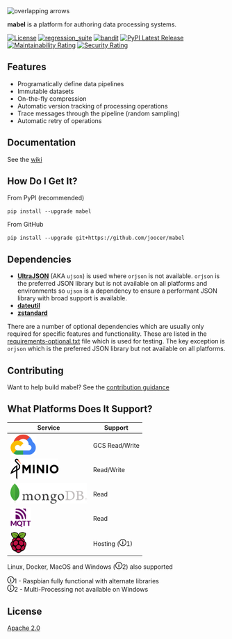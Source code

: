 <img align="centre" alt="overlapping arrows" height="92" src="https://raw.githubusercontent.com/joocer/mabel/main/icons/mabel.svg" />

**mabel** is a platform for authoring data processing systems.

[![License](https://img.shields.io/badge/License-Apache%202.0-blue.svg)](https://github.com/joocer/mabel/blob/master/LICENSE)
[![regression_suite](https://github.com/joocer/mabel/actions/workflows/regression_suite.yaml/badge.svg)](https://github.com/joocer/mabel/actions/workflows/regression_suite.yaml)
[![bandit](https://github.com/joocer/mabel/actions/workflows/bandit.yaml/badge.svg)](https://github.com/joocer/mabel/actions/workflows/bandit.yaml)
[![PyPI Latest Release](https://img.shields.io/pypi/v/mabel.svg)](https://pypi.org/project/mabel/)
[![Maintainability Rating](https://sonarcloud.io/api/project_badges/measure?project=joocer_mabel&metric=sqale_rating)](https://sonarcloud.io/dashboard?id=joocer_mabel)
[![Security Rating](https://sonarcloud.io/api/project_badges/measure?project=joocer_mabel&metric=security_rating)](https://sonarcloud.io/dashboard?id=joocer_mabel)

## Features

-  Programatically define data pipelines
-  Immutable datasets
-  On-the-fly compression
-  Automatic version tracking of processing operations
-  Trace messages through the pipeline (random sampling)
-  Automatic retry of operations

## Documentation

See the [wiki](https://github.com/joocer/mabel/wiki)

## How Do I Get It?

From PyPI (recommended)
~~~
pip install --upgrade mabel
~~~
From GitHub
~~~
pip install --upgrade git+https://github.com/joocer/mabel
~~~

## Dependencies

-  **[UltraJSON](https://github.com/ultrajson/ultrajson)** (AKA `ujson`) is used where `orjson` is not available. `orjson` is the preferred JSON library but is not available on all platforms and environments so `ujson` is a dependency to ensure a performant JSON library with broad support is available.  
-  **[dateutil](https://dateutil.readthedocs.io/en/stable/)**
-  **[zstandard](https://github.com/indygreg/python-zstandard)**

There are a number of optional dependencies which are usually only required for specific features and functionality. These are listed in the [requirements-optional.txt](requirements-optional.txt) file which is used for testing. The key exception is `orjson` which is the preferred JSON library but not available on all platforms.

## Contributing

Want to help build mabel? See the [contribution guidance](CONTRIBUTING.md)

## What Platforms Does It Support?

| Service | Support
|-- |-- 
| <img align="centre" alt="Google Cloud" height="48" src="icons/google-cloud-logo.png" /> | GCS  Read/Write
| <img align="centre" alt="MinIo" height="48" src="icons/minio-logo.png" /> | Read/Write
| <img align="centre" alt="MongoDB" height="48" src="icons/mongodb-logo.png" /> | Read
| <img align="centre" alt="MQTT" height="48" src="icons/mqtt-logo.png" /> | Read
| <img align="centre" alt="Raspberry Pi" height="48" src="icons/raspberry-pi-logo.png" /> | Hosting (<img align="centre" alt="Notice" height="16" src="icons/note.svg" />1)

Linux, Docker, MacOS and Windows (<img align="centre" alt="Notice" height="16" src="icons/note.svg" />2) also supported

<img align="centre" alt="Notice" height="16" src="icons/note.svg" />1 - Raspbian fully functional with alternate libraries  
<img align="centre" alt="Notice" height="16" src="icons/note.svg" />2 - Multi-Processing not available on Windows

## License
[Apache 2.0](LICENSE)